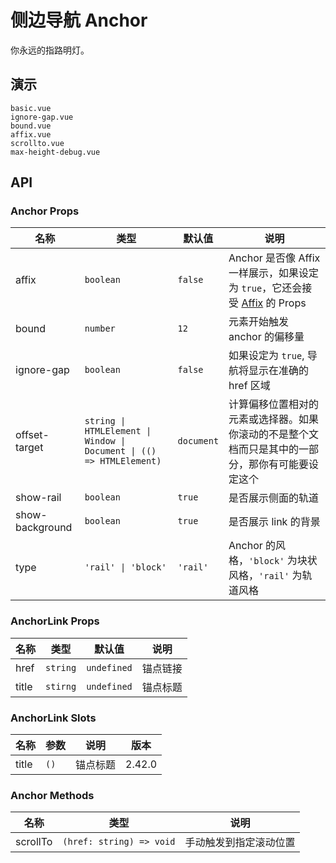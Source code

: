 # 侧边导航 Anchor

<!--single-column-->

你永远的指路明灯。

## 演示

```demo
basic.vue
ignore-gap.vue
bound.vue
affix.vue
scrollto.vue
max-height-debug.vue
```

## API

### Anchor Props

| 名称 | 类型 | 默认值 | 说明 |
| --- | --- | --- | --- |
| affix | `boolean` | `false` | Anchor 是否像 Affix 一样展示，如果设定为 `true`，它还会接受 [Affix](affix#Affix-Props) 的 Props |
| bound | `number` | `12` | 元素开始触发 anchor 的偏移量 |
| ignore-gap | `boolean` | `false` | 如果设定为 `true`, 导航将显示在准确的 href 区域 |
| offset-target | `string \| HTMLElement \| Window \| Document \| (() => HTMLElement)` | `document` | 计算偏移位置相对的元素或选择器。如果你滚动的不是整个文档而只是其中的一部分，那你有可能要设定这个 |
| show-rail | `boolean` | `true` | 是否展示侧面的轨道 |
| show-background | `boolean` | `true` | 是否展示 link 的背景 |
| type | `'rail' \| 'block'` | `'rail'` | Anchor 的风格，`'block'` 为块状风格，`'rail'` 为轨道风格 |

### AnchorLink Props

| 名称  | 类型     | 默认值      | 说明     |
| ----- | -------- | ----------- | -------- |
| href  | `string` | `undefined` | 锚点链接 |
| title | `stirng` | `undefined` | 锚点标题 |

### AnchorLink Slots

| 名称  | 参数 | 说明     | 版本   |
| ----- | ---- | -------- | ------ |
| title | `()` | 锚点标题 | 2.42.0 |

### Anchor Methods

| 名称     | 类型                     | 说明                   |
| -------- | ------------------------ | ---------------------- |
| scrollTo | `(href: string) => void` | 手动触发到指定滚动位置 |
